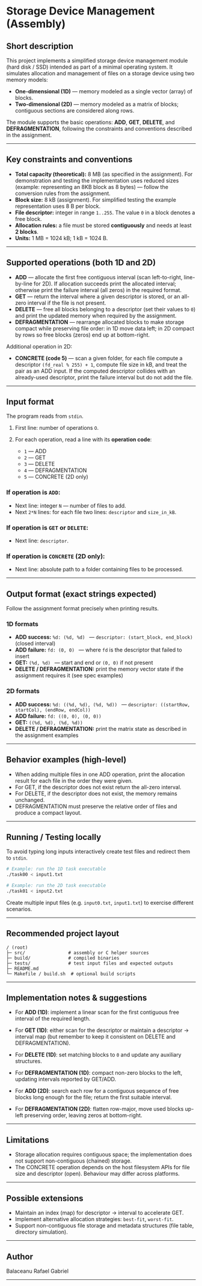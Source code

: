 # Storage Device Management (Assembly) 

## Short description

This project implements a simplified storage device management module (hard disk / SSD) intended as part of a minimal operating system. It simulates allocation and management of files on a storage device using two memory models:

* **One-dimensional (1D)** — memory modeled as a single vector (array) of blocks.
* **Two-dimensional (2D)** — memory modeled as a matrix of blocks; contiguous sections are considered along rows.

The module supports the basic operations: **ADD**, **GET**, **DELETE**, and **DEFRAGMENTATION**, following the constraints and conventions described in the assignment.

---

## Key constraints and conventions

* **Total capacity (theoretical):** 8 MB (as specified in the assignment). For demonstration and testing the implementation uses reduced sizes (example: representing an 8KB block as 8 bytes) — follow the conversion rules from the assignment.
* **Block size:** 8 kB (assignment). For simplified testing the example representation uses 8 B per block.
* **File descriptor:** integer in range `1..255`. The value `0` in a block denotes a free block.
* **Allocation rules:** a file must be stored **contiguously** and needs at least **2 blocks**.
* **Units:** 1 MB = 1024 kB; 1 kB = 1024 B.

---

## Supported operations (both 1D and 2D)

* **ADD** — allocate the first free contiguous interval (scan left-to-right, line-by-line for 2D). If allocation succeeds print the allocated interval; otherwise print the failure interval (all zeros) in the required format.
* **GET** — return the interval where a given descriptor is stored, or an all-zero interval if the file is not present.
* **DELETE** — free all blocks belonging to a descriptor (set their values to `0`) and print the updated memory when required by the assignment.
* **DEFRAGMENTATION** — rearrange allocated blocks to make storage compact while preserving file order: in 1D move data left; in 2D compact by rows so free blocks (zeros) end up at bottom-right.

Additional operation in 2D:

* **CONCRETE (code 5)** — scan a given folder, for each file compute a descriptor `(fd_real % 255) + 1`, compute file size in kB, and treat the pair as an ADD input. If the computed descriptor collides with an already-used descriptor, print the failure interval but do not add the file.

---

## Input format

The program reads from `stdin`.

1. First line: number of operations `O`.
2. For each operation, read a line with its **operation code**:

   * `1` — ADD
   * `2` — GET
   * `3` — DELETE
   * `4` — DEFRAGMENTATION
   * `5` — CONCRETE (2D only)

### If operation is `ADD`:

* Next line: integer `N` — number of files to add.
* Next `2*N` lines: for each file two lines: `descriptor` and `size_in_kB`.

### If operation is `GET` or `DELETE`:

* Next line: `descriptor`.

### If operation is `CONCRETE` (2D only):

* Next line: absolute path to a folder containing files to be processed.

---

## Output format (exact strings expected)

Follow the assignment format precisely when printing results.

### 1D formats

* **ADD success:** `%d: (%d, %d)
  `  — `descriptor: (start_block, end_block)` (closed interval)
* **ADD failure:** `fd: (0, 0)
  `  — where `fd` is the descriptor that failed to insert
* **GET:** `(%d, %d)
  ` — start and end or `(0, 0)` if not present
* **DELETE / DEFRAGMENTATION:** print the memory vector state if the assignment requires it (see spec examples)

### 2D formats

* **ADD success:** `%d: ((%d, %d), (%d, %d))
  ` — `descriptor: ((startRow, startCol), (endRow, endCol))`
* **ADD failure:** `fd: ((0, 0), (0, 0))
  `
* **GET:** `((%d, %d), (%d, %d))
  `
* **DELETE / DEFRAGMENTATION:** print the matrix state as described in the assignment examples

---

## Behavior examples (high-level)

* When adding multiple files in one ADD operation, print the allocation result for each file in the order they were given.
* For GET, if the descriptor does not exist return the all-zero interval.
* For DELETE, if the descriptor does not exist, the memory remains unchanged.
* DEFRAGMENTATION must preserve the relative order of files and produce a compact layout.

---

## Running / Testing locally

To avoid typing long inputs interactively create test files and redirect them to `stdin`.

```bash
# Example: run the 1D task executable
./task00 < input1.txt

# Example: run the 2D task executable
./task01 < input2.txt
```

Create multiple input files (e.g. `input0.txt`, `input1.txt`) to exercise different scenarios.

---

## Recommended project layout

```
/ (root)
├─ src/                # assembly or C helper sources
├─ build/              # compiled binaries
├─ tests/              # test input files and expected outputs
├─ README.md
└─ Makefile / build.sh  # optional build scripts
```

---

## Implementation notes & suggestions

* For **ADD (1D)**: implement a linear scan for the first contiguous free interval of the required length.

* For **GET (1D)**: either scan for the descriptor or maintain a descriptor → interval map (but remember to keep it consistent on DELETE and DEFRAGMENTATION).

* For **DELETE (1D)**: set matching blocks to `0` and update any auxiliary structures.

* For **DEFRAGMENTATION (1D)**: compact non-zero blocks to the left, updating intervals reported by GET/ADD.

* For **ADD (2D)**: search each row for a contiguous sequence of free blocks long enough for the file; return the first suitable interval.

* For **DEFRAGMENTATION (2D)**: flatten row-major, move used blocks up-left preserving order, leaving zeros at bottom-right.

---


## Limitations

* Storage allocation requires contiguous space; the implementation does not support non-contiguous (chained) storage.
* The CONCRETE operation depends on the host filesystem APIs for file size and descriptor (open). Behaviour may differ across platforms.

---

## Possible extensions

* Maintain an index (map) for descriptor → interval to accelerate GET.
* Implement alternative allocation strategies: `best-fit`, `worst-fit`.
* Support non-contiguous file storage and metadata structures (file table, directory simulation).

---

## Author

Balaceanu Rafael Gabriel

---

